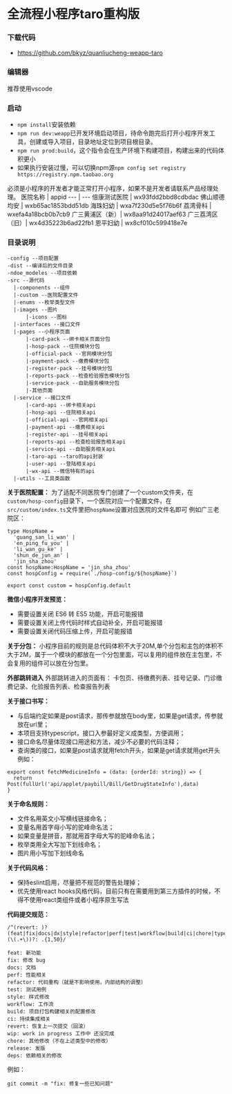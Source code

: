 # 全流程小程序taro重构版
### 下载代码
* https://github.com/bkyz/quanliucheng-weapp-taro
### 编辑器
推荐使用vscode
### 启动
* `npm install`安装依赖
* `npm run dev:weapp`已开发环境启动项目，待命令跑完后打开小程序开发工具，创建或导入项目，目录地址定位到项目根目录。
* `npm run prod:build`，这个指令会在生产环境下构建项目，构建出来的代码体积更小
* 如果执行安装过慢，可以切换npm源`npm config set registry https://registry.npm.taobao.org`

必须是小程序的开发者才能正常打开小程序，如果不是开发者请联系产品经理处理。
医院名称 | appid
--- | ---
倍康测试医院 | wx93fdd2bbd8cdbdac
佛山顺德均安 | wxb65ac1853bdd51db
海珠妇幼 | wxa7f230d5e5f76b6f
荔湾骨科 | wxefa4a18bcb0b7cb9
广三黄浦区（新）| wx8aa91d24017aef63
广三荔湾区（旧）| wx4d35223b6ad22fb1
恩平妇幼 | wx8cf010c599418e7e

### 目录说明
```
-config --项目配置
-dist --编译后的文件目录
-ndoe_modeles --项目依赖
-src --源代码
  |-components --组件
  |-custom --医院配置文件
  |-enums --枚举类型文件
  |-images --图片
      |-icons --图标
  |-interfaces --接口文件
  |-pages --小程序页面
      |-card-pack --绑卡相关页面分包
      |-hosp-pack --住院模块分包
      |-official-pack --官网模块分包
      |-payment-pack --缴费模块分包
      |-register-pack --挂号模块分包
      |-reports-pack --检查检验报告模块分包
      |-service-pack --自助服务模块分包
      |-其他页面
  |-service --接口文件
      |-card-api --绑卡相关api
      |-hosp-api --住院相关api
      |-official-api --官网相关api
      |-payment-api --缴费相关api
      |-register-api --挂号相关api
      |-reports-api --检查检验报告相关api
      |-service-api --自助服务相关api
      |-taro-api --taro的api封装
      |-user-api --登陆相关api
      |-wx-api --微信特有的api
  |-utils --工具类函数
```
**关于医院配置：** 为了适配不同医院专门创建了一个custom文件夹，在`custom/hosp-config`目录下，一个医院对应一个配置文件，在`src/custom/index.ts`文件里把`hospName`设置对应医院的文件名即可
例如广三老院区：
```
type HospName = 
  'guang_san_li_wan' |
  'en_ping_fu_you' |
  'li_wan_gu_ke' |
  'shun_de_jun_an' | 
  'jin_sha_zhou'
const hospName:HospName = 'jin_sha_zhou'
const hospConfig = require(`./hosp-config/${hospName}`)

export const custom = hospConfig.default
```

**微信小程序开发预览：**
* 需要设置关闭 ES6 转 ES5 功能，开启可能报错
* 需要设置关闭上传代码时样式自动补全，开启可能报错
* 需要设置关闭代码压缩上传，开启可能报错


**关于分包：** 
小程序目前的规则是总代码体积不大于20M,单个分包和主包的体积不大于2M，属于一个模块的都放在一个分包里面，可以复用的组件放在主包里，不会复用的组件可以放在分包里。

**外部跳转进入**
外部跳转进入的页面有：
卡包页、待缴费列表、挂号记录、门诊缴费记录、化验报告列表、检查报告列表

**关于接口书写：** 
* 与后端约定如果是post请求，那传参就放在body里，如果是get请求，传参就放在url里；
* 本项目支持typescript，接口入参最好定义成类型，方便调用；
* 接口命名尽量体现接口用途和方法，减少不必要的代码注释；
* 查询类的接口，如果是post请求就用fetch开头，如果是get请求就用get开头
例如：
```
export const fetchMedicineInfo = (data: {orderId: string}) => {
  return Post(fullUrl('api/applet/paybill/Bill/GetDrugStateInfo'),data)
}
```

**关于命名规则：** 
* 文件名用英文小写横线链接命名；
* 变量名用首字母小写的驼峰命名法；
* 如果变量是拼音，那就用首字母大写的驼峰命名法；
* 枚举类用全大写加下划线命名；
* 图片用小写加下划线命名

**关于代码风格：** 
* 保持eslint启用，尽量把不规范的警告处理掉；
* 优先使用react hooks风格代码，目前只有在需要用到第三方插件的时候，不得不使用react类组件或者小程序原生写法

**代码提交规范：**  
```
/^(revert: )?(feat|fix|docs|dx|style|refactor|perf|test|workflow|build|ci|chore|types|wip|release)(\(.+\))?: .{1,50}/
```

```
feat: 新功能
fix: 修改 bug
docs: 文档
perf: 性能相关
refactor: 代码重构（就是不影响使用，内部结构的调整）
test: 测试用例
style: 样式修改
workflow: 工作流
build: 项目打包构建相关的配置修改
ci: 持续集成相关
revert: 恢复上一次提交（回滚）
wip: work in progress 工作中 还没完成
chore: 其他修改（不在上述类型中的修改）
release: 发版
deps: 依赖相关的修改
```
例如：
```
git commit -m "fix: 修复一些已知问题"
```
